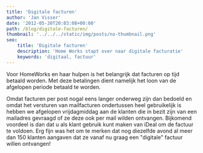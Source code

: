 ```yaml
---
title: 'Digitale facturen'
author: 'Jan Visser'
date: '2012-05-20T20:03:08+00:00'
path: /blog/digitale-facturen/
thumbnail: '../../../static/img/posts/no-thumbnail.png'
seo:
    title: 'Digitale facturen'
    description: 'Home Works stapt over naar digitale facturatie'
    keywords: 'digitaal, factuur'
---
```

Voor HomeWorks en haar hulpen is het belangrijk dat facturen op tijd betaald worden. Met deze betalingen dient namelijk het loon van de afgelopen periode betaald te worden.

Omdat facturen per post nogal eens langer onderweg zijn dan bedoeld en omdat het versturen van mailfacturen ondertussen heel gebruikelijk is hebben we afgelopen vrijdagmiddag aan de klanten die in bezit zijn van een mailadres gevraagd of ze deze ook per mail wilden ontvangen. Bijkomend voordeel is dan dat u als klant gebruik kunt maken van iDeal om de factuur te voldoen. Erg fijn was het om te merken dat nog diezelfde avond al meer dan 150 klanten aangaven dat ze vanaf nu graag een "digitale" factuur willen ontvangen!
